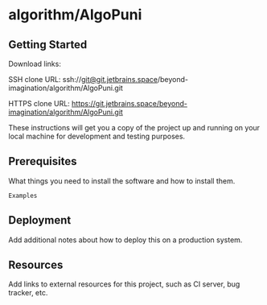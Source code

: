 # algorithm/AlgoPuni



## Getting Started

Download links:

SSH clone URL: ssh://git@git.jetbrains.space/beyond-imagination/algorithm/AlgoPuni.git

HTTPS clone URL: https://git.jetbrains.space/beyond-imagination/algorithm/AlgoPuni.git



These instructions will get you a copy of the project up and running on your local machine for development and testing purposes.

## Prerequisites

What things you need to install the software and how to install them.

```
Examples
```

## Deployment

Add additional notes about how to deploy this on a production system.

## Resources

Add links to external resources for this project, such as CI server, bug tracker, etc.
